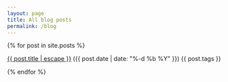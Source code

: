 ```yaml
---
layout: page
title: All blog posts
permalink: /blog
---
```


{% for post in site.posts %}
<p><a href="{{ post.url | relative_url }}">{{ post.title | escape }}</a> ({{ post.date | date: "%-d %b %Y" }}) {{ post.tags }}</p>
{% endfor %}

